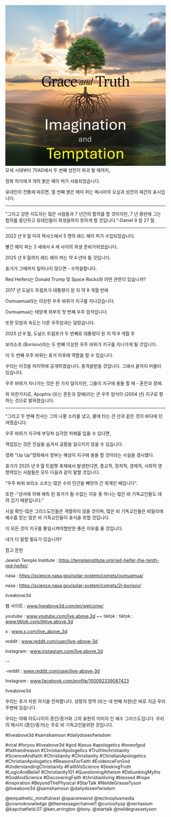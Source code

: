 ![Video cover image](../cover.jpg)
모세 시대부터 70AD에서 두 번째 성전이 파괴 될 때까지,

정화 의식에 9 개의 붉은 헤이 퍼가 사용되었습니다.

유대인의 전통에 따르면, 열 번째 붉은 헤이 퍼는 메시아의 오심과 성전의 재건의 표시입니다.

---

“그리고 강한 지도자는 많은 사람들과 7 년간의 합의를 할 것이지만, 7 년 중반에 그는 합의를 중단하고 유대인들이 희생을하지 못하게 할 것입니다.”-Daniel 9 절 27 절.

---

2022 년 9 월 미국 텍사스에서 5 명의 레드 헤이 퍼가 수입되었습니다.

빨간 헤이 퍼는 3 세에서 4 세 사이의 희생 준비가되었습니다.

2025 년 9 월까지 레드 헤이 퍼는 약 4 년이 될 것입니다.

휴거가 그때까지 일어나지 않으면 - 수학을합니다.

Red Heifers는 Donald Trump 및 Space Rocks와 어떤 관련이 있습니까?

2017 년 도널드 트럼프가 대통령이 된 지 약 8 개월 만에

Oumuamua라는 이상한 우주 바위가 지구를 지나갔습니다.

Oumuamua는 태양계 외부의 첫 번째 우주 암석입니다.

또한 모양과 속도는 다른 우주암과는 달랐습니다.

2025 년 9 월, 도널드 트럼프가 두 번째로 대통령이 된 지 약 8 개월 후

보리소프 (Borisov)라는 두 번째 이상한 우주 바위가 지구를 지나가게 될 것입니다.

이 두 번째 우주 바위는 휴거 이후에 역할을 할 수 있습니다.

우리는 이것을 마지막에 공개하겠습니다. 충격을받을 것입니다. 그래서 끝까지 머물러 있습니다.

우주 바위가 지나가는 것은 한 가지 일이지만, 그들이 지구에 충돌 할 때 - 혼란과 장애.

와 마찬가지로, Apophis (또는 혼돈과 장애)라는 큰 우주 암석이 (2004 년) 지구로 향하는 것으로 밝혀졌습니다.

---

“그리고 두 번째 천사는 그의 나팔 소리를 냈고, 불에 타는 큰 산과 같은 것이 바다에 던져졌습니다.

우주 바위가 지구에 부딪쳐 심각한 피해를 입을 수 있다면,

책임있는 것은 진실을 숨겨서 공황을 일으키지 않을 수 있습니다.

영화 "Up Up"영화에서 정부는 혜성이 지구에 충돌 할 것이라는 사실을 경시했다.

휴거가 2025 년 9 월 트럼펫 축제에서 발생한다면, 종교적, 정치적, 경제적, 사회적 영향력있는 사람들은 모두 다음과 같이 말할 것입니다.

“우주 바위 보리소 소프는 많은 수의 인간을 빼앗아 간 외계인 배입니다”.

또한 -“성서에 의해 예측 된 휴거가 될 수없는 이유 중 하나는 많은 비 기독교인들도 데려 갔기 때문입니다.”

사실 확인-많은 그리스도인들은 격렬하지 않을 것이며, 많은 비 기독교인들은 비밀리에 예수를 믿는 많은 비 기독교인들이 휴식을 취할 것입니다.

이 모든 것이 지구를 통일시켜야할만한 좋은 이유를 줄 것입니다.

내가 더 말할 필요가 있습니까?

참고 문헌

Jewish Temple Institute : https://templeinstitute.org/red-heifer-the-tenth-red-heifer/


nasa : https://science.nasa.gov/solar-system/comets/oumuamua/

nasa : https://science.nasa.gov/solar-system/comets/2i-borisov/

liveabove3d

웹 사이트 : www.liveabove3d.com/en/welcome/


youtube : www.youtube.com/live.above.3d ~~ tiktok : tiktok : www.tiktok.com/@live.above.3d

x : www.x.com/live_above_3d

reddit : www.reddit.com/user/live-above-3d

Instagram : www.instagram.com/live.above.3d

--

-reddit : www.reddit.com/user/live-above-3d

Instagram : www.facebook.com/profile/100092339087423

liveabove3d


우리는 추가 차원 의식을 전파합니다. 성령의 영역 (또는 네 번째 차원)은 바로 지금 우리 주변에 있습니다.

우리는 야훼 아도나이의 증인/증거와 그의 표현의 이미지 인 예수 그리스도입니다. 우리의 메시지 (증인/증거)는 주로 비 기독교인을위한 것입니다.

#liveabove3d #samshamoun #dailydoseofwisdom

#viral #foryou #liveabove3d #god #jesus #apologetics #loveofgod #faithandreason #ChristianApologetics #TruthInchristianity #ScienceAndfaith #Christianity #Christianity #ChristianApologetics #ChristianApologetics #ReasonsForFaith #EvidenceForGod #UnderstandingChristianity #FaithVsScience #SeekingTruth #LogicAndBelief #Christianity101 #QuestioningAtheism #DebunkingMyths #GodAndScience #DiscoveringFaith #christianliving #blessed #hope #inspiration #BeyondThePhysical #StarTalk #NeildeGrasseTyson
@liveabove3d @samshamoun @dailydoseofwisdom

@empathetic_mindfulnest @spacerewind @technoplusmedia @cosmoknowledge @themessagechannel1 @curiositysp @veritasium @kapchatfield.07 @ken.arrington @tony. @startalk @neildegrassetyson